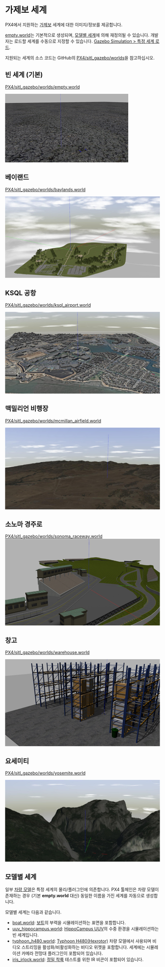 # 가제보 세계

PX4에서 지원하는 [가제보](../simulation/gazebo.md) 세계에 대한 이미지/정보를 제공합니다.

[empty.world](#empty_world)는 기본적으로 생성되며, [모델별 세계](#model_specific_worlds)에 의해 재정의될 수 있습니다. 개발자는 로드할 세계를 수동으로 지정할 수 있습니다. [Gazebo Simulation > 특정 세계 로드](../simulation/gazebo.md#set_world).

지원되는 세계의 소스 코드는 GitHub의 [PX4/sitl_gazebo/worlds](https://github.com/PX4/sitl_gazebo/tree/master/worlds)을 참고하십시오.

<a id="empty_world"></a>

## 빈 세계 (기본)

[PX4/sitl_gazebo/worlds/empty.world](https://github.com/PX4/sitl_gazebo/blob/master/worlds/empty.world)

![비어있음](../../assets/simulation/gazebo/worlds/empty.png)

## 베이랜드

[PX4/sitl_gazebo/worlds/baylands.world](https://github.com/PX4/sitl_gazebo/blob/master/worlds/baylands.world)

![베이랜드 세계](../../assets/simulation/gazebo/worlds/baylands.jpg)

## KSQL 공항

[PX4/sitl_gazebo/worlds/ksql_airport.world](https://github.com/PX4/sitl_gazebo/blob/master/worlds/ksql_airport.world)

![KSQL 공항 세계](../../assets/simulation/gazebo/worlds/ksql_airport.jpg)

## 맥밀리언 비행장

[PX4/sitl_gazebo/worlds/mcmillan_airfield.world](https://github.com/PX4/sitl_gazebo/blob/master/worlds/mcmillan_airfield.world)

![맥밀리언 비행장 세계](../../assets/simulation/gazebo/worlds/mcmillan_airfield.jpg)

## 소노마 경주로

[PX4/sitl_gazebo/worlds/sonoma_raceway.world](https://github.com/PX4/sitl_gazebo/blob/master/worlds/sonoma_raceway.world) ![소노마 경주로](../../assets/simulation/gazebo/worlds/sonoma_raceway.png)

## 창고

[PX4/sitl_gazebo/worlds/warehouse.world](https://github.com/PX4/sitl_gazebo/blob/master/worlds/warehouse.world)

![창고](../../assets/simulation/gazebo/worlds/warehouse.png)

## 요세미티

[PX4/sitl_gazebo/worlds/yosemite.world](https://github.com/PX4/sitl_gazebo/blob/master/worlds/yosemite.world)

![요세미티](../../assets/simulation/gazebo/worlds/yosemite.jpg)

<a id="model_specific_worlds"></a>

## 모델별 세계

일부 [차량 모델](../simulation/gazebo_vehicles.md)은 특정 세계의 물리/플러그인에 의존합니다. PX4 툴체인은 차량 모델이 존재하는 경우 (기본 **empty.world** 대신) 동일한 이름을 가진 세계를 자동으로 생성합니다.

모델별 세계는 다음과 같습니다.
- [boat.world](https://github.com/PX4/sitl_gazebo/blob/master/worlds/boat.world): [보트](../simulation/gazebo_vehicles.md#usv)의 부력을 시뮬레이션하는 표면을 포함합니다.
- [uuv_hippocampus.world](https://github.com/PX4/sitl_gazebo/blob/master/worlds/uuv_hippocampus.world): [HippoCampus UUV](../simulation/gazebo_vehicles.md#uuv)의 수중 환경을 시뮬레이션하는 빈 세계입니다.
- [typhoon_h480.world](https://github.com/PX4/sitl_gazebo/blob/master/worlds/typhoon_h480.world): [Typhoon H480(Hexrotor)](../simulation/gazebo_vehicles.md#typhoon_h480) 차량 모델에서 사용되며 비디오 스트리밍을 활성화/비활성화하는 비디오 위젯을 포함합니다. 세계에는 시뮬레이션 카메라 전망대 플러그인이 포함되어 있습니다.
- [iris_irlock.world](https://github.com/PX4/sitl_gazebo/blob/master/worlds/iris_irlock.world): [정밀 착륙](../advanced_features/precland.md) 테스트를 위한 IR 비콘이 포함되어 있습니다.
